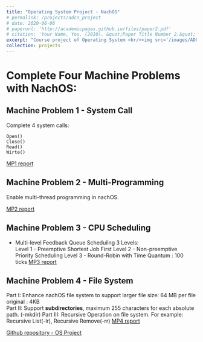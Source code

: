```yaml
---
title: "Operating System Project - NachOS"
# permalink: /projects/adcs_project
# date: 2020-06-06
# paperurl: 'http://academicpages.github.io/files/paper2.pdf'
# citation: 'Your Name, You. (2010). &quot;Paper Title Number 2.&quot; <i>Journal 1</i>. 1(2).'
excerpt: "Course project of Operating System <br/><img src='/images/ADCS_project.PNG' width='50%' left='50%'  >"
collection: projects
---
```


# Complete Four Machine Problems with NachOS:

## Machine Problem 1 - System Call

Complete 4 system calls:

`Open()`  
`Close()`  
`Read()`  
`Wirte()`  

[MP1 report]()

## Machine Problem 2 - Multi-Programming

Enable multi-thread programming in nachOS.

[MP2 report]()

## Machine Problem  3 - CPU Scheduling

* Multi-level Feedback Queue Scheduilng
3 Levels:  
Level 1 - Preemptive Shortest Job First
Level 2 - Non-preemptive Priority Scheduling
Level 3 - Round-Robin with Time Quantum : 100 ticks
[MP3 report]()

## Machine Problem  4 - File System

Part I: Enhance nachOS file system to support larger file size: 64 MB per file  
    original : 4KB  
Part II: Support **subdirectories**, maximum 255 characters for each absolute path. (-mkdir) 
Part III: Recursive Operation on file system. For example: Recursive List(-lr), Recursive Remove(-rr)
[MP4 report]()

[Github repository - OS Project](https://github.com/GoroYeh56/Operating-System-Project-NachOS)

<!-- Recommended citation: Your Name, You. (2010). "Paper Title Number 2." <i>Journal 1</i>. 1(2). -->